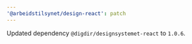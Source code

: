 ```yaml
---
'@arbeidstilsynet/design-react': patch
---
```


Updated dependency `@digdir/designsystemet-react` to `1.0.6`.
